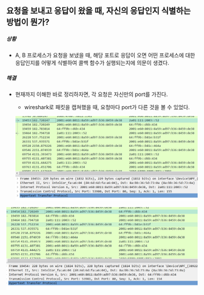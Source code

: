 ## 요청을 보내고 응답이 왔을 때, 자신의 응답인지 식별하는 방법이 뭔가?

##### 상황

- A, B 프로세스가 요청을 보냈을 때, 해당 포트로 응답이 오면 어떤 프로세스에 대한 응답인지를 어떻게 식별하여 콜백 함수가 실행되는지에 의문이 생겼다.

##### 해결

- 현재까지 이해한 바로 정리하자면, 각 요청은 자신만의 port를 가진다.

  - wireshark로 패킷을 캡쳐했을 때, 요청마다 port가 다른 것을 볼 수 있었다. 

  ![image-20230419190908345](assets/image-20230419190908345.png)

![image-20230419190915714](assets/image-20230419190915714.png)
